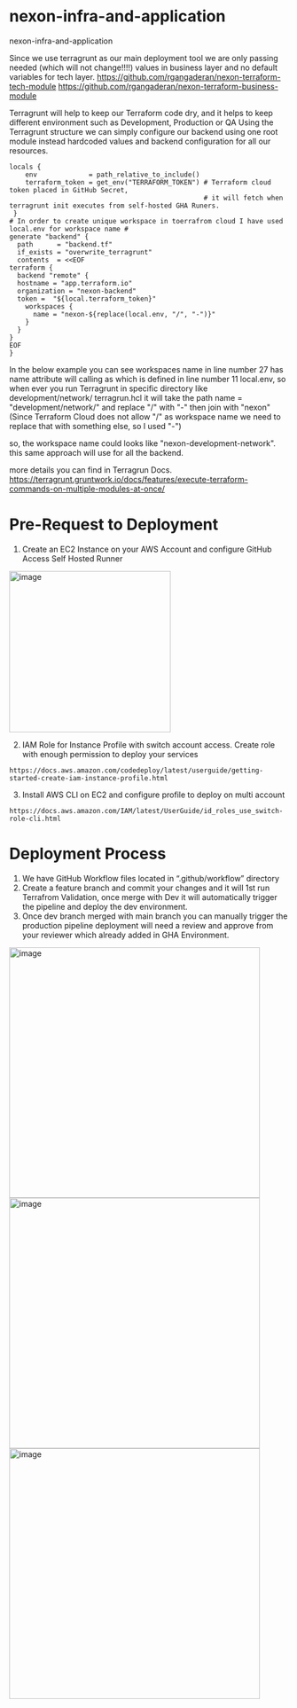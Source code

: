# nexon-infra-and-application
nexon-infra-and-application

Since we use terragrunt as our main deployment tool we are only passing needed (which will not change!!!!) values in business layer and no default variables for tech layer.
https://github.com/rgangaderan/nexon-terraform-tech-module
https://github.com/rgangaderan/nexon-terraform-business-module

Terragrunt will help to keep our Terraform code dry, and it helps to keep different environment such as Development, Production or QA
Using the Terragrunt structure we can simply configure our backend using one root module instead hardcoded values and backend configuration for all our resources.

```
locals {
    env             = path_relative_to_include()
    terraform_token = get_env("TERRAFORM_TOKEN") # Terraform cloud token placed in GitHub Secret, 
                                                 # it will fetch when terragrunt init executes from self-hosted GHA Runers.
 }
# In order to create unique workspace in toerrafrom cloud I have used local.env for workspace name #
generate "backend" {
  path      = "backend.tf"
  if_exists = "overwrite_terragrunt"
  contents  = <<EOF
terraform {
  backend "remote" {
  hostname = "app.terraform.io"
  organization = "nexon-backend"
  token =  "${local.terraform_token}"
    workspaces {
      name = "nexon-${replace(local.env, "/", "-")}"
    }
  }
}
EOF
}
```

In the below example you can see workspaces name in line number 27 has name attribute will calling as which is defined in line number 11 local.env, so when ever you run Terragrunt in specific directory
like development/network/ terragrun.hcl it will take the 
path name = "development/network/" and replace "/" with "-" then join with "nexon" (Since Terraform Cloud does not allow "/" as workspace name we need to replace that with something else, so I used "-")

so, the workspace name could looks like "nexon-development-network". this same approach will use for all the backend.

more details you can find in Terragrun Docs.
https://terragrunt.gruntwork.io/docs/features/execute-terraform-commands-on-multiple-modules-at-once/

# Pre-Request to Deployment

1. Create an EC2 Instance on your AWS Account and configure GitHub Access Self Hosted Runner
 <img width="291" alt="image" src="https://user-images.githubusercontent.com/36160986/188068773-62e7145d-22b3-480f-9558-9d5cf295b897.png">


2. IAM Role for Instance Profile with switch account access. Create role with enough permission to deploy your services
```
https://docs.aws.amazon.com/codedeploy/latest/userguide/getting-started-create-iam-instance-profile.html
```
3. Install AWS CLI on EC2 and configure profile to deploy on multi account
```
https://docs.aws.amazon.com/IAM/latest/UserGuide/id_roles_use_switch-role-cli.html
```

# Deployment Process
1. We have GitHub Workflow files located in “.github/workflow” directory
2. Create a feature branch and commit your changes and it will 1st run Terrafrom Validation, once merge with Dev it will automatically trigger the pipeline and deploy the dev environment.
3. Once dev branch merged with main branch you can manually trigger the production pipeline deployment will need a review and approve from your reviewer which already added in GHA Environment.
<img width="452" alt="image" src="https://user-images.githubusercontent.com/36160986/188068810-d7bf4b5e-2d5e-40ed-8f5b-ba5145b007d2.png">

<img width="452" alt="image" src="https://user-images.githubusercontent.com/36160986/188068843-26346343-d60a-4bcf-b92c-54ef7b67b3fd.png">

<img width="452" alt="image" src="https://user-images.githubusercontent.com/36160986/188068881-3fe2f6df-b229-4805-a388-88c26070b265.png">


